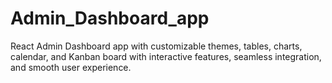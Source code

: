 # Admin_Dashboard_app

React Admin Dashboard app with customizable themes, tables, charts, calendar, and Kanban board with interactive features, seamless integration, and smooth user experience.
